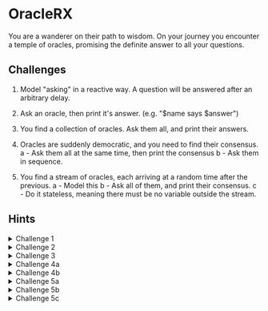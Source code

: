 
# OracleRX

You are a wanderer on their path to wisdom. On your journey you encounter a temple of oracles, promising the definite answer to all your questions.

## Challenges

1. Model "asking" in a reactive way. A question will be answered after an arbitrary delay.

2. Ask an oracle, then print it's answer. (e.g. "$name says $answer")

3. You find a collection of oracles. Ask them all, and print their answers.

4. Oracles are suddenly democratic, and you need to find their consensus.
    a - Ask them all at the same time, then print the consensus
    b - Ask them in sequence.
    
5. You find a stream of oracles, each arriving at a random time after the previous. 
    a - Model this
    b - Ask all of them, and print their consensus.
    c - Do it stateless, meaning there must be no variable outside the stream.

## Hints

<details>
  <summary>Challenge 1</summary>
  Single.just(...) and the .delay(..., ...) operator are your friends here. 
</details>

<details>
  <summary>Challenge 2</summary>
  how to get name and answer together? .map() and .flatMap() can save the day. 
  
  Also again .just() turns out to be useful to get the oracle into the stream. 
</details>

<details>
  <summary>Challenge 3</summary>
  whatever
</details>

<details>
  <summary>Challenge 4a</summary>
  whatever
</details>

<details>
  <summary>Challenge 4b</summary>
  whatever
</details>

<details>
  <summary>Challenge 5a</summary>
  whatever
</details>

<details>
  <summary>Challenge 5b</summary>
  whatever
</details>

<details>
  <summary>Challenge 5c</summary>
  whatever
</details>